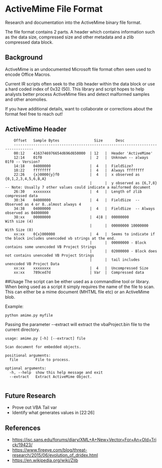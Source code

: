 # ActiveMime File Format
Research and documentation into the ActiveMime binary file format.

The file format contains 2 parts. A header which contains information such as the data size, compressed size and other metadata and a zlib compressed data block.

## Background
ActiveMime is an undocumented Microsoft file format often seen used to encode Office Macros.

Current IR scripts often seek to the zlib header within the data block or use a hard coded index of 0x32 (50). This library and script hopes to help analysts better process ActiveMime files and detect malformed samples and other anomolies.

If you have additional details, want to collaborate or corrections about the format feel free to reach out!

## ActiveMime Header
```
    Offset   Sample Bytes                Size      Desc
    -------------------------------------------------------------------------------
    00:12    4163746976654d696d650000  | 12   |  Header 'ActiveMime'
    12:14    01f0                      |  2   |  Unknown -- always 01f0 -- Version?
    14:18    04000000                  |  4   |  FieldSize?
    18:22    ffffffff                  |  4   |  Always ffffffff
    22:26    {x}0000{y}f0              |  4   |  x observed as {0,1,2,3,4,5,6,B,A}
                                       |      |  y observed as {6,7,8} -- Note: Usually 7 other values could indicate a malformed document
    26:30    xxxxxxxx                  |  4   |  Length of zlib compressed data
    30:34    04000000                  |  4   |  FieldSize  -- Observed as 4 or 8..almost always 4
    34:38    04000000                  |  4   |  FieldSize  -- Always observed as 04000000
    38:xx    00000000                  |  4|8 |  00000000          With size (4)
                                       |      |  00000000 10000000 With Size (8)
    xx:xx    0{x}000000                |  4   |  Seems to indicate if the block includes unencoded vb strings at the end.
                                       |      |  00000000 - Block contains some unencoded VB Project Strings
                                       |      |  02000000 - Block does not contains unencoded VB Project Strings
                                       |      |  tail includes unencoded VB Project Data
    xx:xx    xxxxxxxx                  |  4   |  Uncompressed Size
    xx:xx    789ced7d                  | Var  |  Compressed data
```

##Usage
The script can be either used as a commandline tool or library. When being used as a script it simply requires the name of the file to scan. This can either be a mime document (MHTML file etc) or an ActiveMime blob.

Example: 
```
python amime.py myfile
```

Passing the parameter --extract will extract the vbaProject.bin file to the current directory.
```
usage: amime.py [-h] [--extract] file

Scan document for embedded objects.

positional arguments:
  file        File to process.

optional arguments:
  -h, --help  show this help message and exit
  --extract   Extract ActiveMime Object.
  
```
## Future Research
 - Prove out VBA Tail var
 - Identify what generates values in [22:26]

## References
 - https://isc.sans.edu/forums/diary/XML+A+New+Vector+For+An+Old+Trick/19423/
 - https://www.fireeye.com/blog/threat-research/2015/06/evolution_of_dridex.html
 - https://en.wikipedia.org/wiki/Zlib
